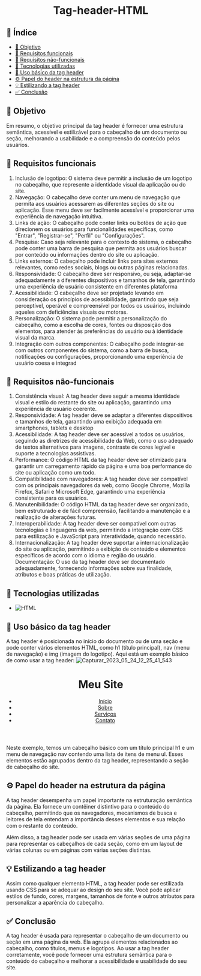 <h1 align="center"> Tag-header-HTML </h1>

## 🔗 Índice
* [🎯 Objetivo](#-objetivo)
* [📍 Requisitos funcionais](#-requisitos-funcionais)
* [📍 Requisitos não-funcionais](#-requisitos-não-funcionais)
* [🔧 Tecnologias utilizadas](#-tecnologias-utilizadas)
* [🔧 Uso básico da tag header](#-uso-básico-da-tag-header)
* [⚙️ Papel do header na estrutura da página](#-Papel-do-header-na-estrutura-da-página)
* [💡 Estilizando a tag header](#-Estilizando-a-tag-header)
* [✅ Conclusão](#-conclusão)



## 🎯 Objetivo
Em resumo, o objetivo principal da tag header é fornecer uma estrutura semântica, acessível e estilizável para o cabeçalho de um documento ou seção, melhorando a usabilidade e a compreensão do conteúdo pelos usuários.



## 📍 Requisitos funcionais
<ol>
  <li>Inclusão de logotipo: O sistema deve permitir a inclusão de um logotipo no cabeçalho, que represente a identidade visual da aplicação ou do site.</li>
  <li>Navegação: O cabeçalho deve conter um menu de navegação que permita aos usuários acessarem as diferentes seções do site ou aplicação. Esse menu deve ser facilmente acessível e proporcionar uma experiência de navegação intuitiva.</li>
  <li>Links de ação: O cabeçalho pode conter links ou botões de ação que direcionem os usuários para funcionalidades específicas, como "Entrar", "Registrar-se", "Perfil" ou "Configurações".</li>
  <li>Pesquisa: Caso seja relevante para o contexto do sistema, o cabeçalho pode conter uma barra de pesquisa que permita aos usuários buscar por conteúdo ou informações dentro do site ou aplicação.</li>
  <li>Links externos: O cabeçalho pode incluir links para sites externos relevantes, como redes sociais, blogs ou outras páginas relacionadas.</li>
  <li>Responsividade: O cabeçalho deve ser responsivo, ou seja, adaptar-se adequadamente a diferentes dispositivos e tamanhos de tela, garantindo uma experiência de usuário consistente em diferentes plataforma
  <li>Acessibilidade: O cabeçalho deve ser projetado levando em consideração os princípios de acessibilidade, garantindo que seja perceptível, operável e compreensível por todos os usuários, incluindo aqueles com deficiências visuais ou motoras.</li>
  <li>Personalização: O sistema pode permitir a personalização do cabeçalho, como a escolha de cores, fontes ou disposição dos elementos, para atender às preferências do usuário ou à identidade visual da marca.</li>
  <li>Integração com outros componentes: O cabeçalho pode integrar-se com outros componentes do sistema, como a barra de busca, notificações ou configurações, proporcionando uma experiência de usuário coesa e integrad
</ol>




## 📍 Requisitos não-funcionais
<ol>
  <li>Consistência visual: A tag header deve seguir a mesma identidade visual e estilo do restante do site ou aplicação, garantindo uma experiência de usuário coerente.</li>
  <li>Responsividade: A tag header deve se adaptar a diferentes dispositivos e tamanhos de tela, garantindo uma exibição adequada em smartphones, tablets e desktop
  <li>Acessibilidade: A tag header deve ser acessível a todos os usuários, seguindo as diretrizes de acessibilidade da Web, como o uso adequado de textos alternativos para imagens, contraste de cores legível e suporte a tecnologias assistivas.</li>
  <li>Performance: O código HTML da tag header deve ser otimizado para garantir um carregamento rápido da página e uma boa performance do site ou aplicação como um todo.</li>
  <li>Compatibilidade com navegadores: A tag header deve ser compatível com os principais navegadores da web, como Google Chrome, Mozilla Firefox, Safari e Microsoft Edge, garantindo uma experiência consistente para os usuários.</li>
  <li>Manutenibilidade: O código HTML da tag header deve ser organizado, bem estruturado e de fácil compreensão, facilitando a manutenção e a realização de alterações futuras.</li>
  <li>Interoperabilidade: A tag header deve ser compatível com outras tecnologias e linguagens da web, permitindo a integração com CSS para estilização e JavaScript para interatividade, quando necessário.</li>
  <li>Internacionalização: A tag header deve suportar a internacionalização do site ou aplicação, permitindo a exibição de conteúdo e elementos específicos de acordo com o idioma e região do usuário.</li>
  </li>Documentação: O uso da tag header deve ser documentado adequadamente, fornecendo informações sobre sua finalidade, atributos e boas práticas de utilização.</li>
</ol>



## 🔧 Tecnologias utilizadas
- ![HTML](https://img.shields.io/badge/HTML5-E34F26?style=for-the-badge&logo=html5&logoColor=white)



## 🔧 Uso básico da tag header
A tag header é posicionada no início do documento ou de uma seção e pode conter vários elementos HTML, como h1 (título principal), nav (menu de navegação) e img (imagem do logotipo). Aqui está um exemplo básico de como usar a tag header:
![Capturar_2023_05_24_12_25_41_543](https://github.com/andersoncode55/Tag-header-HTML/assets/61977421/c5a94982-4bf9-4866-8e47-74408ee5b6e6)
<header>
  
  <h1>Meu Site</h1>
  <nav>
    <ul>
      <li><a href="#">Início</a></li>
      <li><a href="#">Sobre</a></li>
      <li><a href="#">Serviços</a></li>
      <li><a href="#">Contato</a></li>
    </ul>
  </nav>
</header>

Neste exemplo, temos um cabeçalho básico com um título principal h1 e um menu de navegação nav contendo uma lista de itens de menu ul. Esses elementos estão agrupados dentro da tag header, representando a seção de cabeçalho do site.


## ⚙️ Papel do header na estrutura da página
A tag header desempenha um papel importante na estruturação semântica da página. Ela fornece um contêiner distintivo para o conteúdo do cabeçalho, permitindo que os navegadores, mecanismos de busca e leitores de tela entendam a importância desses elementos e sua relação com o restante do conteúdo.

Além disso, a tag header pode ser usada em várias seções de uma página para representar os cabeçalhos de cada seção, como em um layout de várias colunas ou em páginas com várias seções distintas.
  
  
  
  
  
## 💡 Estilizando a tag header
Assim como qualquer elemento HTML, a tag header pode ser estilizada usando CSS para se adequar ao design do seu site. Você pode aplicar estilos de fundo, cores, margens, tamanhos de fonte e outros atributos para personalizar a aparência do cabeçalho.

  
  
  
  
  
## ✅ Conclusão
A tag header é usada para representar o cabeçalho de um documento ou seção em uma página da web. Ela agrupa elementos relacionados ao cabeçalho, como títulos, menus e logotipos. Ao usar a tag header corretamente, você pode fornecer uma estrutura semântica para o conteúdo do cabeçalho e melhorar a acessibilidade e usabilidade do seu site.











